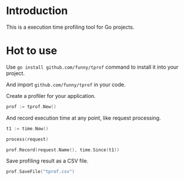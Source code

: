 Introduction
============

This is a execution time profiling tool for Go projects.

Hot to use
==========

Use `go install github.com/funny/tprof` command to install it into your project.

And import `github.com/funny/tprof` in your code.

Create a profiler for your application.

```go
prof := tprof.New()
```

And record execution time at any point, like request processing.


```go
t1 := time.Now()

process(request)

prof.Record(request.Name(), time.Since(t1))
```

Save profiling result as a CSV file.

```go
prof.SaveFile("tprof.csv")
```
